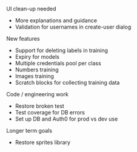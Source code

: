 UI clean-up needed
* More explanations and guidance
* Validation for usernames in create-user dialog

New features
* Support for deleting labels in training
* Expiry for models
* Multiple credentials pool per class
* Numbers training
* Images training
* Scratch blocks for collecting training data

Code / engineering work
* Restore broken test
* Test coverage for DB errors
* Set up DB and Auth0 for prod vs dev use

Longer term goals
* Restore sprites library
